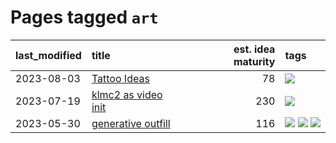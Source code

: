 # Pages tagged `art`

|last_modified|title|est. idea maturity|tags
|:---|:---|---:|:---|
|2023-08-03|[Tattoo Ideas](../ai_art_tattoo_inspo_board.md)|78|[![](https://img.shields.io/badge/tag-art-4072a1)](../tags/art.md)|
|2023-07-19|[klmc2 as video init](../klmc2_as_video_init.md)|230|[![](https://img.shields.io/badge/tag-art-4072a1)](../tags/art.md)|
|2023-05-30|[generative outfill](../generative_outfill.md)|116|[![](https://img.shields.io/badge/tag-art-4072a1)](../tags/art.md) [![](https://img.shields.io/badge/tag-notebook-3f3dc3)](../tags/notebook.md) [![](https://img.shields.io/badge/tag-tooling-6013c8)](../tags/tooling.md)|